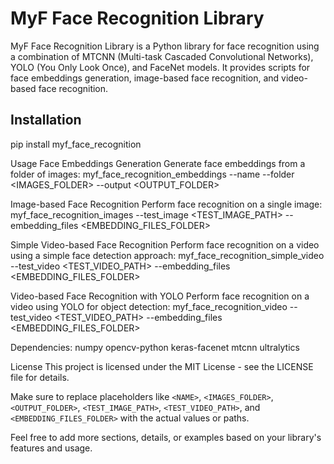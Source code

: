 # MyF Face Recognition Library

MyF Face Recognition Library is a Python library for face recognition using a combination of MTCNN (Multi-task Cascaded Convolutional Networks), YOLO (You Only Look Once), and FaceNet models. It provides scripts for face embeddings generation, image-based face recognition, and video-based face recognition.

## Installation
pip install myf_face_recognition

Usage
Face Embeddings Generation
Generate face embeddings from a folder of images:
myf_face_recognition_embeddings --name <NAME> --folder <IMAGES_FOLDER> --output <OUTPUT_FOLDER>

Image-based Face Recognition
Perform face recognition on a single image:
myf_face_recognition_images --test_image <TEST_IMAGE_PATH> --embedding_files <EMBEDDING_FILES_FOLDER>

Simple Video-based Face Recognition
Perform face recognition on a video using a simple face detection approach:
myf_face_recognition_simple_video --test_video <TEST_VIDEO_PATH> --embedding_files <EMBEDDING_FILES_FOLDER>

Video-based Face Recognition with YOLO
Perform face recognition on a video using YOLO for object detection:
myf_face_recognition_video --test_video <TEST_VIDEO_PATH> --embedding_files <EMBEDDING_FILES_FOLDER>

Dependencies:
numpy
opencv-python
keras-facenet
mtcnn
ultralytics

License
This project is licensed under the MIT License - see the LICENSE file for details.


Make sure to replace placeholders like `<NAME>`, `<IMAGES_FOLDER>`, `<OUTPUT_FOLDER>`, `<TEST_IMAGE_PATH>`, `<TEST_VIDEO_PATH>`, and `<EMBEDDING_FILES_FOLDER>` with the actual values or paths.

Feel free to add more sections, details, or examples based on your library's features and usage.
